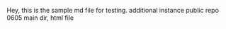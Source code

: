 Hey, this is the sample md file for testing.
additional instance public repo 0605 main dir, html file
